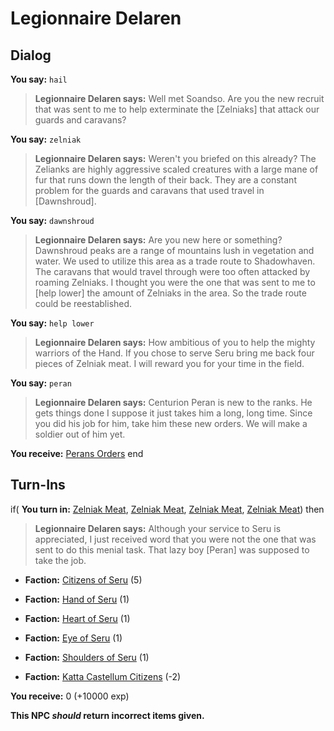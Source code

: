 # Legionnaire Delaren
## Dialog

**You say:** `hail`



>**Legionnaire Delaren says:** Well met Soandso.  Are you the new recruit that was sent to me to help exterminate the [Zelniaks] that attack our guards and caravans?

**You say:** `zelniak`



>**Legionnaire Delaren says:** Weren't you briefed on this already?  The Zelianks are highly aggressive scaled creatures with a large mane of fur that runs down the length of their back.  They are a constant problem for the guards and caravans that used travel in [Dawnshroud].

**You say:** `dawnshroud`



>**Legionnaire Delaren says:** Are you new here or something?  Dawnshroud peaks are a range of mountains lush in vegetation and water.  We used to utilize this area as a trade route to Shadowhaven.  The caravans that would travel through were too often attacked by roaming Zelniaks.  I thought you were the one that was sent to me to [help lower] the amount of Zelniaks in the area.  So the trade route could be reestablished.

**You say:** `help lower`



>**Legionnaire Delaren says:** How ambitious of you to help the mighty warriors of the Hand.  If you chose to serve Seru bring me back four pieces of Zelniak meat.  I will reward you for your time in the field.

**You say:** `peran`



>**Legionnaire Delaren says:** Centurion Peran is new to the ranks.  He gets things done I suppose it just takes him a long, long time.  Since you did his job for him, take him these new orders.  We will make a soldier out of him yet.


**You receive:**  [Perans Orders](/item/6514)
end

## Turn-Ins





if( **You turn in:** [Zelniak Meat](/item/10692), [Zelniak Meat](/item/10692), [Zelniak Meat](/item/10692), [Zelniak Meat](/item/10692)) then


>**Legionnaire Delaren says:** Although your service to Seru is appreciated, I just received word that you were not the one that was sent to do this menial task. That lazy boy [Peran] was supposed to take the job.





* __Faction:__ [Citizens of Seru](/faction/1499) (5)


* __Faction:__ [Hand of Seru](/faction/1484) (1)


* __Faction:__ [Heart of Seru](/faction/1486) (1)


* __Faction:__ [Eye of Seru](/faction/1485) (1)


* __Faction:__ [Shoulders of Seru](/faction/1487) (1)


* __Faction:__ [Katta Castellum Citizens](/faction/1502) (-2)


 **You receive:** 0 (+10000 exp)

**This NPC *should* return incorrect items given.**
